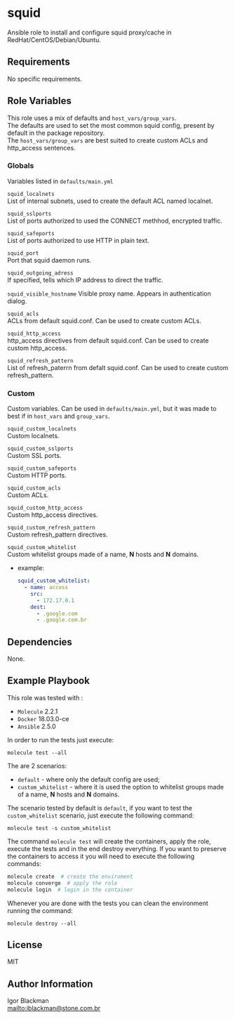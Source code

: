squid
=========

Ansible role to install and configure squid proxy/cache in RedHat/CentOS/Debian/Ubuntu.

Requirements
------------

No specific requirements.

Role Variables
--------------

This role uses a mix of defaults and `host_vars/group_vars`.     
The defaults are used to set the most common squid config, present by default in the package repository.     
The `host_vars/group_vars` are best suited to create custom ACLs and http_access sentences.

### Globals
Variables listed in `defaults/main.yml`

`squid_localnets`     
List of internal subnets, used to create the default ACL named localnet.

`squid_sslports`     
List of ports authorized to used the CONNECT methhod, encrypted traffic.

`squid_safeports`     
List of ports authorized to use HTTP in plain text.

`squid_port`     
Port that squid daemon runs.

`squid_outgoing_adress`     
If specified, tells which IP address to direct the traffic.

`squid_visible_hostname`
Visible proxy name. Appears in authentication dialog.

`squid_acls`     
ACLs from default squid.conf. Can be used to create custom ACLs.

`squid_http_access`     
http_access directives from default squid.conf. Can be used to create custom http_access.

`squid_refresh_pattern`     
List of refresh_paterrn from defalt squid.conf. Can be used to create custom refresh_pattern.

### Custom
Custom variables. Can be used in `defaults/main.yml`, but it was made to best if in `host_vars` and `group_vars`.

`squid_custom_localnets`     
Custom localnets.

`squid_custom_sslports`     
Custom SSL ports.

`squid_custom_safeports`     
Custom HTTP ports.

`squid_custom_acls`     
Custom ACLs.

`squid_custom_http_access`     
Custom http_access directives.

`squid_custom_refresh_pattern`     
Custom refresh_pattern directives.

`squid_custom_whitelist`     
Custom whitelist groups made of a name, **N** hosts and **N** domains.
* example:
    ```yml
    squid_custom_whitelist:
      - name: access
        src:
          - 172.17.0.1
        dest:
          - .google.com
          - .google.com.br
    ```
Dependencies
------------

None.

Example Playbook
----------------

This role was tested with :
* `Molecule` 2.2.1
* `Docker` 18.03.0-ce
* `Ansible` 2.5.0

In order to run the tests just execute: 
``` 
molecule test --all
```

The are 2 scenarios: 
* `default` - where only the default config are used;
* `custom_whitelist` - where it is used the option to whitelist groups made of a name, **N** hosts and **N** domains. 

The scenario tested by default is `default`, if you want to test the `custom_whitelist` scenario, just execute the following command:
```
molecule test -s custom_whitelist
```
The command `molecule test` will create the containers, apply the role, execute the tests and in the end destroy everything. If you want to preserve the containers to access it you will need to execute the following commands:
```sh
molecule create  # create the enviroment 
molecule converge  # apply the role
molecule login  # login in the container
```
Whenever you are done with the tests you can clean the environment running the command:
```
molecule destroy --all
```

License
-------

MIT

Author Information
------------------

Igor Blackman     
<mailto:iblackman@stone.com.br>
